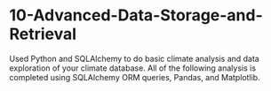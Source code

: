 # 10-Advanced-Data-Storage-and-Retrieval

Used Python and SQLAlchemy to do basic climate analysis and data exploration of your climate database. All of the following analysis is completed using SQLAlchemy ORM queries, Pandas, and Matplotlib.
